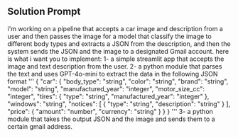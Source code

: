 ## Solution Prompt

i'm working on a pipeline that accepts a car image and description from a user and then passes the image for a model that classify the image to different body types and extracts a JSON from the description, and then the system sends the JSON and the image to a designated Gmail account.
here is what i want you to implement:
1- a simple streamlit app that accepts the image and text description from the user.
2- a python module that parses the text and uses GPT-4o-mini to extract the data in the following JSON format
'''
{
  "car": {
    "body_type": "string",
    "color": "string",
    "brand": "string",
    "model": "string",
    "manufactured_year": "integer",
    "motor_size_cc": "integer",
    "tires": {
      "type": "string",
      "manufactured_year": "integer"
    },
    "windows": "string",
    "notices": [
      {
        "type": "string",
        "description": "string"
      }
    ],
    "price": {
      "amount": "number",
      "currency": "string"
    }
  }
}
'''
3- a python module that takes the output JSON and the image and sends them to a certain gmail address.